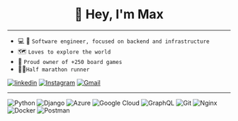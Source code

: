 <h1 style="text-align: center;">👋 Hey, I'm Max</h1> 

---

- 💻 🐍 `Software engineer, focused on backend and infrastructure`
- 🗺 `Loves to explore the world️`
- 🎲 `Proud owner of +250 board games`
- 🏃🏻`Half marathon runner`

<a href="https://www.linkedin.com/in/m%C3%A1ximo-paulo-14b83a36/" rel="profile">![linkedin](https://img.shields.io/badge/linkedin-%230077B5.svg?logo=linkedin&logoColor=white)</a>
<a href="https://www.instagram.com/maxfilipepaulo/" rel="profile">![Instagram](https://img.shields.io/badge/instagram-%23E4405F.svg?logo=Instagram&logoColor=white)</a>
<a href="mailto:maximofcp@gmail.com" rel="profile">![Gmail](https://img.shields.io/badge/gmail-D14836?logo=gmail&logoColor=white)</a>

---
![Python](https://img.shields.io/badge/python-3670A0?logo=python&logoColor=ffdd54)
![Django](https://img.shields.io/badge/django-%23092E20.svg?logo=django&logoColor=white)
![Azure](https://img.shields.io/badge/azure-%230072C6.svg?logo=azure-devops&logoColor=white)
![Google Cloud](https://img.shields.io/badge/GoogleCloud-%234285F4.svg?logo=google-cloud&logoColor=white)
![GraphQL](https://img.shields.io/badge/-GraphQL-E10098?logo=graphql&logoColor=white)
![Git](https://img.shields.io/badge/git-%23F05033.svg?logo=git&logoColor=white)
![Nginx](https://img.shields.io/badge/nginx-%23009639.svg?logo=nginx&logoColor=white)
![Docker](https://img.shields.io/badge/docker-%230db7ed.svg?logo=docker&logoColor=white)
![Postman](https://img.shields.io/badge/Postman-FF6C37?logo=postman&logoColor=white)
